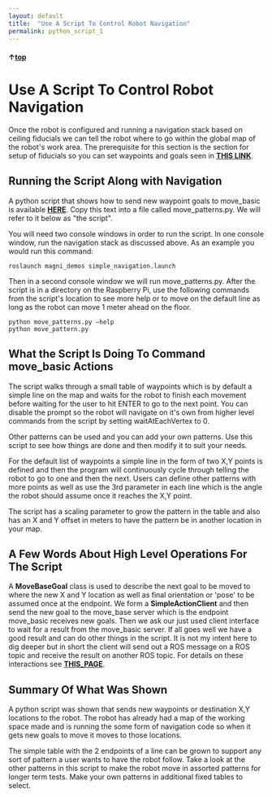 ```yaml
---
layout: default
title:  "Use A Script To Control Robot Navigation"
permalink: python_script_1
---
```


#### &uarr;[top](https://ubiquityrobotics.github.io/learn/)

# Use A Script To Control Robot Navigation
Once the robot is configured and running a navigation stack based on ceiling fiducials we can tell the robot where to go within the global map of the robot's work area. The prerequisite for this section is the section for setup of fiducials so you can set waypoints and goals seen in
[**THIS LINK**](https://learn.ubiquityrobotics.com/fiducials).

## Running the Script Along with Navigation
A python script that shows how to send new waypoint goals to move_basic is available [**HERE**](https://github.com/UbiquityRobotics/move_basic/tree/kinetic-devel/scripts/move_patterns.py). Copy this text into a file called move_patterns.py. We will refer to it below as "the script".

You will need two console windows in order to run the script. In one console window, run the navigation stack as discussed above. As an example you would run this command:

    roslaunch magni_demos simple_navigation.launch

Then in a second console window we will run move_patterns.py. After the script is in a directory on the Raspberry Pi, use the following commands from the script's location to see more help or to move on the default line as long as the robot can move 1 meter ahead on the floor.

    python move_patterns.py –help
    python move_pattern.py   

## What the Script Is Doing To Command move_basic Actions
 The script walks through a small table of waypoints which is by default a simple line on the map and waits for the robot to finish each movement before waiting for the user to hit ENTER to go to the next point.  You can disable the prompt so the robot will navigate on it's own from higher level commands from the script by setting waitAtEachVertex to 0.

 Other patterns can be used and you can add your own patterns.   Use this script to see how things are done and then modify it to suit your needs.

 For the default list of waypoints a simple line in the form of two X,Y points is defined and then the program will continuously cycle through telling the robot to go to one and then the next.   Users can define other patterns with more points as well as use the 3rd parameter in each line which is the angle the robot should assume once it reaches the X,Y point.

The script has a scaling parameter to grow the pattern in the table and also has an X and Y offset in meters to have the pattern be in another location in your map.

## A Few Words About High Level Operations For The Script
A **MoveBaseGoal** class is used to describe the next goal to be moved to where the new X and Y location as well as final orientation or 'pose' to be assumed once at the endpoint.   We form a **SimpleActionClient** and then send the new goal to the move_base server which is the endpoint move_basic receives new goals.  Then we ask our just used client interface  to wait for a result from the move_basic server.  If all goes well we have a good result and can do other things in the script.
It is not my intent here to dig deeper but in short the client will send out a ROS message on a ROS topic and receive the result on another ROS topic.  For details on these interactions see [**THIS_PAGE**](http://wiki.ros.org/move_basic).
<!--
## The Python Program itself with Comments
```
#!/usr/bin/python
"""
Example client program for sending move_basic commands in a sequence
"""
import rospy
# our custom messages for the commands we will be using
import getopt, sys
python3 = True if sys.hexversion &gt; 0x03000000 else False
import genpy
import struct

import geometry_msgs.msg
import actionlib
from move_base_msgs.msg import MoveBaseAction, MoveBaseGoal

import tf
import traceback
import time
def printUsage():
  print "-h --help - This help menu
  print "-s --scale - Scale for the pattern in the table"
  print "-x --offsetX - Offset for X points in the pattern"
  print "-y --offsetY - Offset for Y points in the pattern"
class Controller:
  # Define a list of waypoints for the pattern to trace
  # X,Y values in meters and robot angular yaw pose in radians
  # X and Y are in meters and the 3rd value is rotation in radians
  # Here is a 1 meter long straight line
  figureLine = [\
      [ 0.00, 0.00, 0.000, "MOVE: Leg A" ], \
      [ 1.00, 0.00, 0.000, "MOVE: Leg B" ] \
      ]
"""
Constructor for our class
"""
def __init__(self):
  rospy.init_node('controller')
  # Time per loop for the main control
  self.loop_msec = 50
  waitAtEachVertex = 1 # Set this to 0 for continual movements
  waypointName = 'Line'
  waypointList = self.figureLine

  # Grow or shrink the X,Y pattern in the table
  scaleX = 1.0
  scaleY = 1.0
    # Move each X,Y point by these offsets
    offsetX = 0.0
    offsetY = 0.0

    # read commandline arguments
    try:
      opts, args = getopt.getopt(sys.argv[1:], 'hs:x:y:h', \
        ['help','scale=','ofstX=','ofstY='])

    except getopt.GetoptError as err:
      # prints something like "option -a not recognized"
      print "Error in recognized options"
      printUsage()
      sys.exit(2)
    for o, a in opts:
      # evaluate given options
      if o in ("-h", "--help"):
        print ("displaying help")
        printUsage()
        sys.exit(2)
      elif o in ("-s", "--scaleX"):
        scaleX = float(a)
        scaleY = float(a)
      elif o in ("-x", "--offsetX"):
        offsetX = float(a)
      elif o in ("-y", "--offsetY"):
      offsetY = float(a)
  print ("Scale %f offsetX %f offsetY %f" %(scaleX,offsetX,offsetY))
  print "%d waypoints is in the list " % (len(waypointList))
  # continue going through waypoints over and over.
  # If you only want to do list once exit after first for loop
  while (True):
    for waypoint in waypointList:
      x,y,yaw,comment = waypoint
      x = (x * scaleX) + offsetX
      y = (y * scaleY) + offsetY
      now = rospy.get_rostime()
      print "[%i.%i] Waypoint: %s X %f Y %f yaw %f" % \
        (now.secs,now.nsecs,comment,x, y, yaw)
      # now publish the waypoint
      moveResult = self.publishMoveBaseGoalWaitForReply( x, y, yaw, comment)
      if moveResult == True:
        print "ERROR RETURN for Waypoint: X %f Y %f yaw %f " % (x, y, yaw)
      print "[%i.%i] Waypoint: %s X %f Y %f yaw %f reached" % \
        (now.secs,now.nsecs,comment,x, y, yaw)

      # optionally wait at each vertex before going to next one
      if (waitAtEachVertex == 1):
        raw_input("Hit ENTER to go to next waypoint ... ")

# A publisher for sending commands to the follower node
# Fiducial nav use frame_id of "map", odom nav use frame_id of "odom"

def publishMoveBaseGoalWaitForReply(self, x, y, yaw, comment):
  goal = MoveBaseGoal()
  goal.target_pose.header.frame_id = "map"
  goal.target_pose.header.stamp = rospy.Time.now()
  goal.target_pose.pose.position.x = x
  goal.target_pose.pose.position.y = y

  # to send orientation with a yaw we need quaternion transform
  x , y, z, w = tf.transformations.quaternion_from_euler(0, 0, yaw)
  goal.target_pose.pose.orientation.x = x
  goal.target_pose.pose.orientation.y = y
  goal.target_pose.pose.orientation.z = z
  goal.target_pose.pose.orientation.w = w
  now = rospy.get_rostime()
  print "[%i.%i] PubMove: %s x,y,z,w of %f %f %f %f yaw %f" % \
    (now.secs,now.nsecs,comment,x,y,z,w,yaw)

  client = actionlib.SimpleActionClient('move_base', MoveBaseAction)
  client.wait_for_server()

  # publish the goal to the topic
  client.send_goal(goal)

  now = rospy.get_rostime()
  print "[%i.%i] Waiting for result ..." % (now.secs, now.nsecs)
  wait = client.wait_for_result()
  if not wait:
    rospy.logerr("Action server not available!")
    rospy.signal_shutdown("Action server not available!")
  else:
    now = rospy.get_rostime()
    print "[%i.%i] Received result" % (now.secs, now.nsecs)
    return client.get_result()
"""

Main loop
"""
  def run(self):
    print "ROS publisher publishing goals to move basic"
    print "Goals sent "
if __name__ == "__main__":
  # Create an instance of our goal class
  node = Controller()
  # run it
  node.run()
```
-->
## Summary Of What Was Shown
A python script was shown that sends new waypoints or destination X,Y locations to the robot.  The robot has already had a map of the working space made and is running the some form of navigation code so when it gets new goals to move it moves to those locations.   

The simple table with the 2 endpoints of a line can be grown to support any sort of pattern a user wants to have the robot follow.   Take a look at the other patterns in this script to make the robot move in assorted patterns for longer term tests.  Make your own patterns in additional fixed tables to select.
